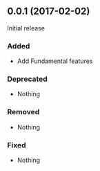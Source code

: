 ## 0.0.1 (2017-02-02)

Initial release

### Added

- Add Fundamental features

### Deprecated

- Nothing

### Removed

- Nothing

### Fixed

- Nothing
